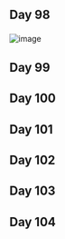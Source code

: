 ## Day 98 <p class="inline text-gray-700 "></p>

![image](/img/trips/west-coast-2024/0829-1.jpg)

## Day 99 <p class="inline text-gray-700 "></p>
## Day 100 <p class="inline text-gray-700 "></p>
## Day 101 <p class="inline text-gray-700 "></p>
## Day 102 <p class="inline text-gray-700 "></p>
## Day 103 <p class="inline text-gray-700 "></p>
## Day 104 <p class="inline text-gray-700 "></p>


